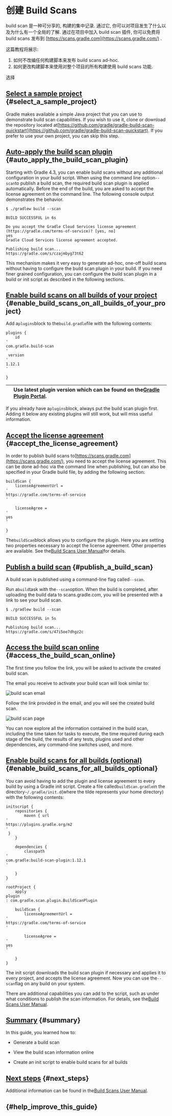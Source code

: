 # 创建 Build Scans

build scan 是一种可分享的, 构建的集中记录. 通过它, 你可以对项目发生了什么以及为什么有一个全局的了解. 通过在项目中加入 build scan 插件, 你可以免费将 build scans 发布到 [https://scans.gradle.com](https://scans.gradle.com/) .

这篇教程将展示:

1. 如何不改编任何构建脚本来发布 build scans ad-hoc. 
2. 如何更改构建脚本来使用对整个项目的所有构建使用 build scans 功能.

选择 

## [Select a sample project](https://guides.gradle.org/creating-build-scans/?_ga=2.115847618.599696663.1521685504-557532416.1521019880#select_a_sample_project) {#select_a_sample_project}

Gradle makes available a simple Java project that you can use to demonstrate build scan capabilities. If you wish to use it, clone or download the repository located at[https://github.com/gradle/gradle-build-scan-quickstart](https://github.com/gradle/gradle-build-scan-quickstart). If you prefer to use your own project, you can skip this step.

## [Auto-apply the build scan plugin](https://guides.gradle.org/creating-build-scans/?_ga=2.115847618.599696663.1521685504-557532416.1521019880#auto_apply_the_build_scan_plugin) {#auto_apply_the_build_scan_plugin}

Starting with Gradle 4.3, you can enable build scans without any additional configuration in your build script. When using the command line option`--scan`to publish a build scan, the required build scan plugin is applied automatically. Before the end of the build, you are asked to accept the license agreement on the command line. The following console output demonstrates the behavior.

```
$ ./gradlew build --scan

BUILD SUCCESSFUL in 6s

Do you accept the Gradle Cloud Services license agreement (https://gradle.com/terms-of-service)? [yes, no]
yes
Gradle Cloud Services license agreement accepted.

Publishing build scan...
https://gradle.com/s/czajmbyg73t62
```

This mechanism makes it very easy to generate ad-hoc, one-off build scans without having to configure the build scan plugin in your build. If you need finer grained configuration, you can configure the build scan plugin in a build or init script as described in the following sections.

## [Enable build scans on all builds of your project](https://guides.gradle.org/creating-build-scans/?_ga=2.115847618.599696663.1521685504-557532416.1521019880#enable_build_scans_on_all_builds_of_your_project) {#enable_build_scans_on_all_builds_of_your_project}

Add a`plugins`block to the`build.gradle`file with the following contents:

```
plugins {
    id 
'
com.gradle.build-scan
'
 version 
'
1.12.1
'

}
```

|  | Use latest plugin version which can be found on the[Gradle Plugin Portal](https://plugins.gradle.org/plugin/com.gradle.build-scan). |
| :--- | :--- |


If you already have a`plugins`block, always put the build scan plugin first. Adding it below any existing plugins will still work, but will miss useful information.

## [Accept the license agreement](https://guides.gradle.org/creating-build-scans/?_ga=2.115847618.599696663.1521685504-557532416.1521019880#accept_the_license_agreement) {#accept_the_license_agreement}

In order to publish build scans to[https://scans.gradle.com](https://scans.gradle.com/), you need to accept the license agreement. This can be done ad-hoc via the command line when publishing, but can also be specified in your Gradle build file, by adding the following section:

```
buildScan {
    licenseAgreementUrl = 
'
https://gradle.com/terms-of-service
'

    licenseAgree = 
'
yes
'

}
```

The`buildScan`block allows you to configure the plugin. Here you are setting two properties necessary to accept the license agreement. Other properties are available. See the[Build Scans User Manual](https://docs.gradle.com/build-scan-plugin/)for details.

## [Publish a build scan](https://guides.gradle.org/creating-build-scans/?_ga=2.115847618.599696663.1521685504-557532416.1521019880#publish_a_build_scan) {#publish_a_build_scan}

A build scan is published using a command-line flag called`--scan`.

Run a`build`task with the`--scan`option. When the build is completed, after uploading the build data to scans.gradle.com, you will be presented with a link to see your build scan.

```
$ ./gradlew build --scan

BUILD SUCCESSFUL in 5s

Publishing build scan...
https://gradle.com/s/47i5oe7dhgz2c
```

## [Access the build scan online](https://guides.gradle.org/creating-build-scans/?_ga=2.115847618.599696663.1521685504-557532416.1521019880#access_the_build_scan_online) {#access_the_build_scan_online}

The first time you follow the link, you will be asked to activate the created build scan.

The email you receive to activate your build scan will look similar to:

![](https://guides.gradle.org/creating-build-scans/images/build_scan_email.png "build scan email")

Follow the link provided in the email, and you will see the created build scan.

![](https://guides.gradle.org/creating-build-scans/images/build_scan_page.png "build scan page")

You can now explore all the information contained in the build scan, including the time taken for tasks to execute, the time required during each stage of the build, the results of any tests, plugins used and other dependencies, any command-line switches used, and more.

## [Enable build scans for all builds \(optional\)](https://guides.gradle.org/creating-build-scans/?_ga=2.115847618.599696663.1521685504-557532416.1521019880#enable_build_scans_for_all_builds_optional) {#enable_build_scans_for_all_builds_optional}

You can avoid having to add the plugin and license agreement to every build by using a Gradle init script. Create a file called`buildScan.gradle`in the directory`~/.gradle/init.d`\(where the tilde represents your home directory\) with the following contents:

```
initscript {
    repositories {
        maven { url 
'
https://plugins.gradle.org/m2
'
 }
    }

    dependencies {
        classpath 
'
com.gradle:build-scan-plugin:1.12.1
'

    }
}

rootProject {
    apply 
plugin
: com.gradle.scan.plugin.BuildScanPlugin

    buildScan {
        licenseAgreementUrl = 
'
https://gradle.com/terms-of-service
'

        licenseAgree = 
'
yes
'

    }
}
```

The init script downloads the build scan plugin if necessary and applies it to every project, and accepts the license agreement. Now you can use the`--scan`flag on any build on your system.

There are additional capabilities you can add to the script, such as under what conditions to publish the scan information. For details, see the[Build Scans User Manual](https://docs.gradle.com/build-scan-plugin/).

## [Summary](https://guides.gradle.org/creating-build-scans/?_ga=2.115847618.599696663.1521685504-557532416.1521019880#summary) {#summary}

In this guide, you learned how to:

* Generate a build scan

* View the build scan information online

* Create an init script to enable build scans for all builds

## [Next steps](https://guides.gradle.org/creating-build-scans/?_ga=2.115847618.599696663.1521685504-557532416.1521019880#next_steps) {#next_steps}

Additional information can be found in the[Build Scans User Manual](https://docs.gradle.com/build-scan-plugin/).

## [ ](https://guides.gradle.org/creating-build-scans/?_ga=2.115847618.599696663.1521685504-557532416.1521019880#help_improve_this_guide) {#help_improve_this_guide}



